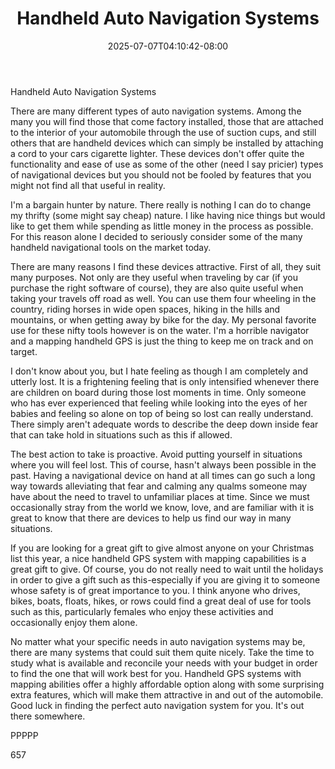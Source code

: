 ﻿---
title: "Handheld Auto Navigation Systems"
date: 2025-07-07T04:10:42-08:00
description: "Auto Navigation Systems txt Tips for Web Success"
featured_image: "/images/Auto Navigation Systems txt.jpg"
tags: ["Auto Navigation Systems txt"]
---

Handheld Auto Navigation Systems 

There are many different types of auto navigation systems. Among the many you will find those that come factory installed, those that are attached to the interior of your automobile through the use of suction cups, and still others that are handheld devices which can simply be installed by attaching a cord to your cars cigarette lighter. These devices don't offer quite the functionality and ease of use as some of the other (need I say pricier) types of navigational devices but you should not be fooled by features that you might not find all that useful in reality.

I'm a bargain hunter by nature. There really is nothing I can do to change my thrifty (some might say cheap) nature. I like having nice things but would like to get them while spending as little money in the process as possible. For this reason alone I decided to seriously consider some of the many handheld navigational tools on the market today. 

There are many reasons I find these devices attractive. First of all, they suit many purposes. Not only are they useful when traveling by car (if you purchase the right software of course), they are also quite useful when taking your travels off road as well. You can use them four wheeling in the country, riding horses in wide open spaces, hiking in the hills and mountains, or when getting away by bike for the day. My personal favorite use for these nifty tools however is on the water. I'm a horrible navigator and a mapping handheld GPS is just the thing to keep me on track and on target.

I don't know about you, but I hate feeling as though I am completely and utterly lost. It is a frightening feeling that is only intensified whenever there are children on board during those lost moments in time. Only someone who has ever experienced that feeling while looking into the eyes of her babies and feeling so alone on top of being so lost can really understand. There simply aren't adequate words to describe the deep down inside fear that can take hold in situations such as this if allowed. 

The best action to take is proactive. Avoid putting yourself in situations where you will feel lost. This of course, hasn't always been possible in the past. Having a navigational device on hand at all times can go such a long way towards alleviating that fear and calming any qualms someone may have about the need to travel to unfamiliar places at time. Since we must occasionally stray from the world we know, love, and are familiar with it is great to know that there are devices to help us find our way in many situations. 

If you are looking for a great gift to give almost anyone on your Christmas list this year, a nice handheld GPS system with mapping capabilities is a great gift to give. Of course, you do not really need to wait until the holidays in order to give a gift such as this-especially if you are giving it to someone whose safety is of great importance to you. I think anyone who drives, bikes, boats, floats, hikes, or rows could find a great deal of use for tools such as this, particularly females who enjoy these activities and occasionally enjoy them alone.  

No matter what your specific needs in auto navigation systems may be, there are many systems that could suit them quite nicely. Take the time to study what is available and reconcile your needs with your budget in order to find the one that will work best for you. Handheld GPS systems with mapping abilities offer a highly affordable option along with some surprising extra features, which will make them attractive in and out of the automobile. Good luck in finding the perfect auto navigation system for you. It's out there somewhere.

PPPPP

657

